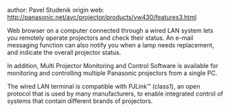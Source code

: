 author: Pavel Studenik
origin web: http://panasonic.net/avc/projector/products/vw430/features3.html

Web browser on a computer connected through a wired LAN system lets you remotely operate projectors and check their status. An e-mail messaging function can also notify you when a lamp needs replacement, and indicate the overall projector status.

In addition, Multi Projector Monitoring and Control Software is available for monitoring and controlling multiple Panasonic projectors from a single PC.

The wired LAN terminal is compatible with PJLink™ (class1), an open protocol that is used by many manufacturers, to enable integrated control of systems that contain different brands of projectors.


